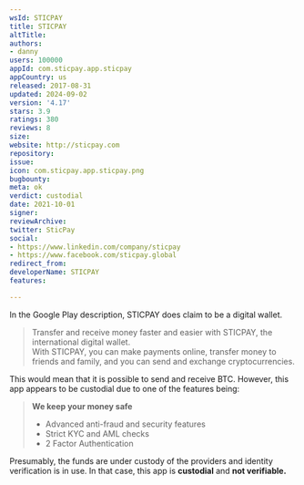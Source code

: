```yaml
---
wsId: STICPAY
title: STICPAY
altTitle: 
authors:
- danny
users: 100000
appId: com.sticpay.app.sticpay
appCountry: us
released: 2017-08-31
updated: 2024-09-02
version: '4.17'
stars: 3.9
ratings: 380
reviews: 8
size: 
website: http://sticpay.com
repository: 
issue: 
icon: com.sticpay.app.sticpay.png
bugbounty: 
meta: ok
verdict: custodial
date: 2021-10-01
signer: 
reviewArchive: 
twitter: SticPay
social:
- https://www.linkedin.com/company/sticpay
- https://www.facebook.com/sticpay.global
redirect_from: 
developerName: STICPAY
features: 

---
```


In the Google Play description, STICPAY does claim to be a digital wallet.

> Transfer and receive money faster and easier with STICPAY, the international digital wallet. <br>
With STICPAY, you can make payments online, transfer money to friends and family, and you can send and exchange cryptocurrencies.

This would mean that it is possible to send and receive BTC. However, this app appears to be custodial due to one of the features being:

> **We keep your money safe**<br>
>   - Advanced anti-fraud and security features
>   - Strict KYC and AML checks
>   - 2 Factor Authentication

Presumably, the funds are under custody of the providers and identity verification is in use. In that case, this app is **custodial** and **not verifiable.**

